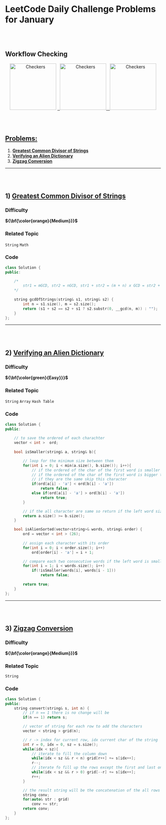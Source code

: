# LeetCode Daily Challenge Problems for January

<br><br>

## Workflow Checking

<div align="center">
<img src="https://github.com/7oSkaaa/LeetCode_DailyChallenge_2023/actions/workflows/Author_Line.yml/badge.svg" alt="Checkers" width="150">
<a href="https://github.com/7oSkaaa/LeetCode_DailyChallenge_2023/actions/workflows/Author_Line.yml" taget="_blank"/>
</img>
&nbsp;
<img src="https://github.com/7oSkaaa/LeetCode_DailyChallenge_2023/actions/workflows/File_Names.yml/badge.svg" alt="Checkers" width="150">
<a href="https://github.com/7oSkaaa/LeetCode_DailyChallenge_2023/actions/workflows/File_Names.yml" taget="_blank"/>
</img>
&nbsp;
<img src="https://github.com/7oSkaaa/LeetCode_DailyChallenge_2023/actions/workflows/Daily_Problem.yml/badge.svg" alt="Checkers" width="150">
<a href="https://github.com/7oSkaaa/LeetCode_DailyChallenge_2023/actions/workflows/Daily_Problem.yml" taget="_blank"/>
</img>
</div>

<br><br>

## Problems:

1. **[Greatest Common Divisor of Strings](#1--greatest-common-divisor-of-strings)**
1. **[Verifying an Alien Dictionary](#2--verifying-an-alien-dictionary)**
1. **[Zigzag Conversion](#3--zigzag-conversion)**

<hr>

<br><br>

## 1)  [Greatest Common Divisor of Strings](https://leetcode.com/problems/greatest-common-divisor-of-strings/)

### Difficulty

**${\bf{\color\{orange}\{Medium}}}$**

### Related Topic

`String` `Math`

### Code


```cpp
class Solution {
public:

    /*
        str1 = mGCD, str2 = nGCD, str1 + str2 = (m + n) x GCD = str2 + str1
    */
    
    string gcdOfStrings(string& s1, string& s2) {
        int n = s1.size(), m = s2.size();
        return (s1 + s2 == s2 + s1 ? s2.substr(0, __gcd(n, m)) : "");
    }
};
```

<hr>

<br><br>

## 2)  [Verifying an Alien Dictionary](https://leetcode.com/problems/verifying-an-alien-dictionary/)

### Difficulty

**${\bf{\color\{green}\{Easy}}}$**

### Related Topic

`String` `Array`  `Hash Table`

### Code

```cpp
class Solution {
public:
    
    // to save the ordered of each charachter
    vector < int >  ord;
    
    bool isSmaller(string& a, string& b){

        // loop for the minimum size between them
        for(int i = 0; i < min(a.size(), b.size()); i++){
            // if the ordered of the char of the first word is smaller than the right word so return false
            // if the ordered of the char of the first word is bigger than the right word so return true
            // if they are the same skip this character
            if(ord[a[i] - 'a'] < ord[b[i] - 'a']) 
                return false;
            else if(ord[a[i] - 'a'] > ord[b[i] - 'a']) 
                return true;
        }

        // if the all character are same so return if the left word size greatet than or equal
        return a.size() >= b.size();
    }

    bool isAlienSorted(vector<string>& words, string& order) {
        ord = vector < int > (26);
        
        // assign each character with its order
        for(int i = 0; i < order.size(); i++)
            ord[order[i] - 'a'] = i + 1;

        // compare each two consecutive words if the left word is smaller than right word
        for(int i = 1; i < words.size(); i++)
            if(!isSmaller(words[i], words[i - 1])) 
                return false;
        
        return true;
    }
};
```

<hr>

<br><br>

## 3)  [Zigzag Conversion](https://leetcode.com/problems/zigzag-conversion/)

### Difficulty

**${\bf{\color\{orange}\{Medium}}}$**

### Related Topic

`String`

### Code


```cpp
class Solution {
public:
    string convert(string& s, int n) {
        // if n == 1 there is no change will be
        if(n == 1) return s;

        // vector of string for each row to add the characters
        vector < string > grid(n);

        // r -> index for current row, idx current char of the string
        int r = 0, idx = 0, sz = s.size();
        while(idx < sz){
            // iterate to fill the column down 
            while(idx < sz && r < n) grid[r++] += s[idx++];
            r--;
            // iterate fo fill up the rows except the first and last one
            while(idx < sz && r > 0) grid[--r] += s[idx++];
            r++;
        }

        // the result string will be the concatenation of the all rows
        string conv;
        for(auto& str : grid)
            conv += str;
        return conv;
    }
};
```
